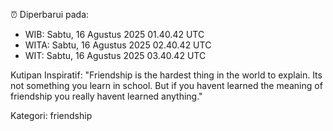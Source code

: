 ⏰ Diperbarui pada:
- WIB: Sabtu, 16 Agustus 2025 01.40.42 UTC
- WITA: Sabtu, 16 Agustus 2025 02.40.42 UTC
- WIT: Sabtu, 16 Agustus 2025 03.40.42 UTC

Kutipan Inspiratif:
"Friendship is the hardest thing in the world to explain. Its not something you learn in school. But if you havent learned the meaning of friendship you really havent learned anything."


Kategori: friendship

